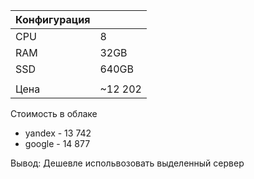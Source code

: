 | Конфигурация  ||
|-------|--------|
| CPU   | 8      |
| RAM   | 32GB   |
| SSD   | 640GB  |
|                |
| Цена  | ~12 202|

Стоимость в облаке
 - yandex - 13 742
 - google - 14 877
 
Вывод: Дешевле испольвозовать выделенный сервер